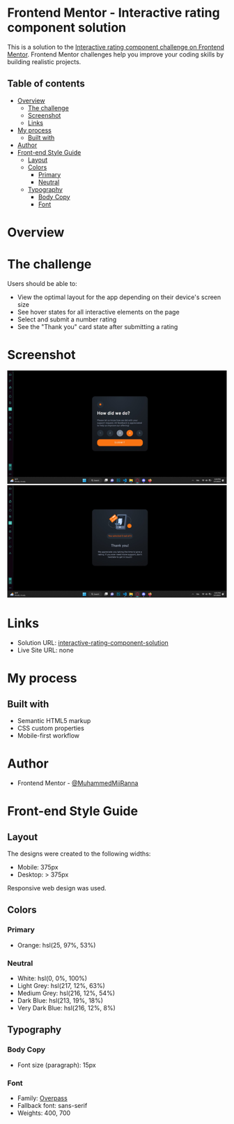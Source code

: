 # Frontend Mentor - Interactive rating component solution

This is a solution to the [Interactive rating component challenge on Frontend Mentor](https://www.frontendmentor.io/challenges/interactive-rating-component-koxpeBUmI). Frontend Mentor challenges help you improve your coding skills by building realistic projects.

## Table of contents

- [Overview](#overview)
  - [The challenge](#the-challenge)
  - [Screenshot](#screenshot)
  - [Links](#links)
- [My process](#my-process)
  - [Built with](#built-with)
- [Author](#author)
- [Front-end Style Guide](#front-end-style-guide)
  - [Layout](#layout)
  - [Colors](#colors)
    - [Primary](#primary)
    - [Neutral](#neutral)
  - [Typography](#typography)
    - [Body Copy](#body-copy)
    - [Font](#font)

# Overview

# The challenge

Users should be able to:

- View the optimal layout for the app depending on their device's screen size
- See hover states for all interactive elements on the page
- Select and submit a number rating
- See the "Thank you" card state after submitting a rating

# Screenshot

![](./screenshot/normaleState.jpg)
![](./screenshot/thankyouState.jpg)

# Links

- Solution URL: [interactive-rating-component-solution](https://github.com/MuhammedMiiRanna/GDSC-Challenges/tree/main/Interactive%20rating%20component)
- Live Site URL: none

# My process

## Built with

- Semantic HTML5 markup
- CSS custom properties
- Mobile-first workflow

# Author

- Frontend Mentor - [@MuhammedMiiRanna](https://www.frontendmentor.io/profile/MuhammedMiiRanna)

# Front-end Style Guide

## Layout

The designs were created to the following widths:

- Mobile: 375px
- Desktop: > 375px

Responsive web design was used.

## Colors

### Primary

- Orange: hsl(25, 97%, 53%)

### Neutral

- White: hsl(0, 0%, 100%)
- Light Grey: hsl(217, 12%, 63%)
- Medium Grey: hsl(216, 12%, 54%)
- Dark Blue: hsl(213, 19%, 18%)
- Very Dark Blue: hsl(216, 12%, 8%)

## Typography

### Body Copy

- Font size (paragraph): 15px

### Font

- Family: [Overpass](https://fonts.google.com/specimen/Overpass)
- Fallback font: sans-serif
- Weights: 400, 700
